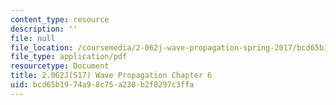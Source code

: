 ```yaml
---
content_type: resource
description: ''
file: null
file_location: /coursemedia/2-062j-wave-propagation-spring-2017/bcd65b1974a98c75a230b2f8297c3ffa_MIT2_062J_S17_Chap6.pdf
file_type: application/pdf
resourcetype: Document
title: 2.062J(S17) Wave Propagation Chapter 6
uid: bcd65b19-74a9-8c75-a230-b2f8297c3ffa
---
```

